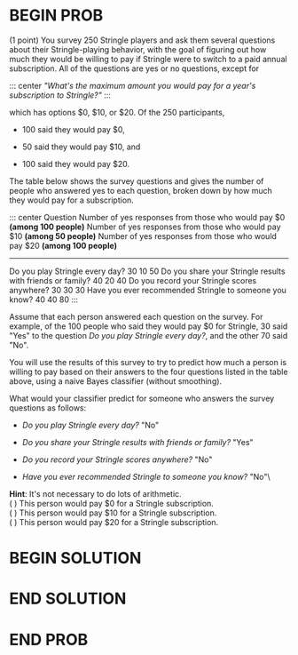 # BEGIN PROB

(1 point) You survey 250 Stringle players and ask them several questions
about their Stringle-playing behavior, with the goal of figuring out how
much they would be willing to pay if Stringle were to switch to a paid
annual subscription. All of the questions are yes or no questions,
except for

::: center
*"What's the maximum amount you would pay for a year's subscription to
Stringle?\"*
:::

which has options \$0, \$10, or \$20. Of the 250 participants,

-   100 said they would pay \$0,

-   50 said they would pay \$10, and

-   100 said they would pay \$20.

The table below shows the survey questions and gives the number of
people who answered yes to each question, broken down by how much they
would pay for a subscription.

::: center
  Question                                                     Number of yes responses from those who would pay \$0 **(among 100 people)**   Number of yes responses from those who would pay \$10 **(among 50 people)**   Number of yes responses from those who would pay \$20 **(among 100 people)**
  ------------------------------------------------------------ ----------------------------------------------------------------------------- ----------------------------------------------------------------------------- ------------------------------------------------------------------------------
  Do you play Stringle every day?                              30                                                                            10                                                                            50
  Do you share your Stringle results with friends or family?   40                                                                            20                                                                            40
  Do you record your Stringle scores anywhere?                 30                                                                            30                                                                            30
  Have you ever recommended Stringle to someone you know?      40                                                                            40                                                                            80
:::

Assume that each person answered each question on the survey. For
example, of the 100 people who said they would pay \$0 for Stringle, 30
said "Yes" to the question *Do you play Stringle every day?*, and the
other 70 said "No".

You will use the results of this survey to try to predict how much a
person is willing to pay based on their answers to the four questions
listed in the table above, using a naive Bayes classifier (without
smoothing).

What would your classifier predict for someone who answers the survey
questions as follows:

-   *Do you play Stringle every day?* "No"

-   *Do you share your Stringle results with friends or family?* "Yes"

-   *Do you record your Stringle scores anywhere?* "No"

-   *Have you ever recommended Stringle to someone you know?* "No"\

**Hint**: It's not necessary to do lots of arithmetic.\
( ) This person would pay \$0 for a Stringle subscription.\
( ) This person would pay \$10 for a Stringle subscription.\
( ) This person would pay \$20 for a Stringle subscription.

# BEGIN SOLUTION

# END SOLUTION

# END PROB